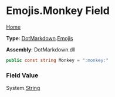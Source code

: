 # Emojis\.Monkey Field

[Home](../../../README.md)

**Type**: [DotMarkdown](../../README.md)\.[Emojis](../README.md)

**Assembly**: DotMarkdown\.dll

```csharp
public const string Monkey = ":monkey:"
```

### Field Value

System\.[String](https://docs.microsoft.com/en-us/dotnet/api/system.string)